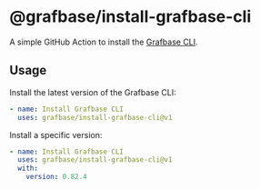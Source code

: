 # @grafbase/install-grafbase-cli

A simple GitHub Action to install the [Grafbase CLI](https://grafbase.com/cli).

## Usage

Install the latest version of the Grafbase CLI:

```yaml
- name: Install Grafbase CLI
  uses: grafbase/install-grafbase-cli@v1
```

Install a specific version:

```yaml
- name: Install Grafbase CLI
  uses: grafbase/install-grafbase-cli@v1
  with:
    version: 0.82.4
```
